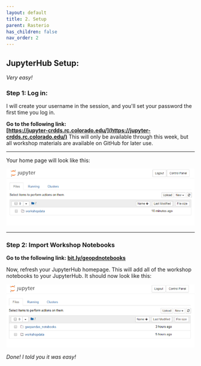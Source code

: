 ```yaml
---
layout: default
title: 2. Setup
parent: Rasterio
has_children: false
nav_order: 2
---
```


## JupyterHub Setup:  
*Very easy!*

### Step 1: Log in:
I will create your username in the session, and you'll set your password the first time you log in.  

**Go to the following link:**   
__[https://jupyter-crdds.rc.colorado.edu/](https://jupyter-crdds.rc.colorado.edu/)__
This will only be available through this week, but all workshop materials are available on GitHub for later use.  

***

Your home page will look like this:   

![HomePage][HubHome]  

***

### Step 2: Import Workshop Notebooks

__Go to the following link: [bit.ly/geopdnotebooks](http://bit.ly/geopdnotebooks)__

Now, refresh your JupyterHub homepage. This will add all of the workshop notebooks to your JupyterHub. It should now look like this:  

![NotebooksAdded][HubHome2]

*Done! I told you it was easy!*

[Python]: img/PythonLogo.png
[Pandas]: img/Pandas_logo.png
[SignUp]: img/JH_log_in.png
[LogIn]: img/gpdLogin.png
[HubHome]: img/hubHome.png
[HubHome2]: img/hubHome2.png
